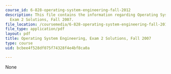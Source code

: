 ```yaml
---
course_id: 6-828-operating-system-engineering-fall-2012
description: This file contains the information regarding Operating System Engineering,
  Exam 2 Solutions, Fall 2007.
file_location: /coursemedia/6-828-operating-system-engineering-fall-2012/bcbee4f528df075f74328f4e4bf8ca0a_MIT6_828F12_q07_2_sol.pdf
file_type: application/pdf
layout: pdf
title: Operating System Engineering, Exam 2 Solutions, Fall 2007
type: course
uid: bcbee4f528df075f74328f4e4bf8ca0a

---
```

None
